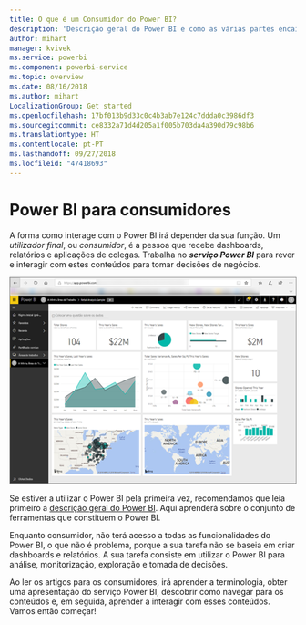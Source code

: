 ```yaml
---
title: O que é um Consumidor do Power BI?
description: 'Descrição geral do Power BI e como as várias partes encaixam: Power BI Desktop, serviço Power BI, Power BI Mobile, Report Server, Power BI Embedded.'
author: mihart
manager: kvivek
ms.service: powerbi
ms.component: powerbi-service
ms.topic: overview
ms.date: 08/16/2018
ms.author: mihart
LocalizationGroup: Get started
ms.openlocfilehash: 17bf013b9d33c0c4b3ab7e124c7ddda0c3986df3
ms.sourcegitcommit: ce8332a71d4d205a1f005b703da4a390d79c98b6
ms.translationtype: HT
ms.contentlocale: pt-PT
ms.lasthandoff: 09/27/2018
ms.locfileid: "47418693"
---
```

# <a name="power-bi-for-consumers"></a>Power BI para consumidores
A forma como interage com o Power BI irá depender da sua função. Um *utilizador final*, ou *consumidor*, é a pessoa que recebe dashboards, relatórios e aplicações de colegas. Trabalha no ***serviço Power BI*** para rever e interagir com estes conteúdos para tomar decisões de negócios.

![Dashboard do Power BI](media/end-user-consumer/power-bi-service.png)

Se estiver a utilizar o Power BI pela primeira vez, recomendamos que leia primeiro a [descrição geral do Power BI](../power-bi-overview.md). Aqui aprenderá sobre o conjunto de ferramentas que constituem o Power BI.

Enquanto consumidor, não terá acesso a todas as funcionalidades do Power BI, o que não é problema, porque a sua tarefa não se baseia em criar dashboards e relatórios. A sua tarefa consiste em utilizar o Power BI para análise, monitorização, exploração e tomada de decisões.

Ao ler os artigos para os consumidores, irá aprender a terminologia, obter uma apresentação do serviço Power BI, descobrir como navegar para os conteúdos e, em seguida, aprender a interagir com esses conteúdos.  Vamos então começar!

